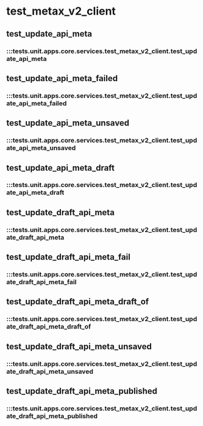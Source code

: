 # test_metax_v2_client

## test_update_api_meta

### :::tests.unit.apps.core.services.test_metax_v2_client.test_update_api_meta

## test_update_api_meta_failed

### :::tests.unit.apps.core.services.test_metax_v2_client.test_update_api_meta_failed

## test_update_api_meta_unsaved

### :::tests.unit.apps.core.services.test_metax_v2_client.test_update_api_meta_unsaved

## test_update_api_meta_draft

### :::tests.unit.apps.core.services.test_metax_v2_client.test_update_api_meta_draft

## test_update_draft_api_meta

### :::tests.unit.apps.core.services.test_metax_v2_client.test_update_draft_api_meta

## test_update_draft_api_meta_fail

### :::tests.unit.apps.core.services.test_metax_v2_client.test_update_draft_api_meta_fail

## test_update_draft_api_meta_draft_of

### :::tests.unit.apps.core.services.test_metax_v2_client.test_update_draft_api_meta_draft_of

## test_update_draft_api_meta_unsaved

### :::tests.unit.apps.core.services.test_metax_v2_client.test_update_draft_api_meta_unsaved

## test_update_draft_api_meta_published

### :::tests.unit.apps.core.services.test_metax_v2_client.test_update_draft_api_meta_published

